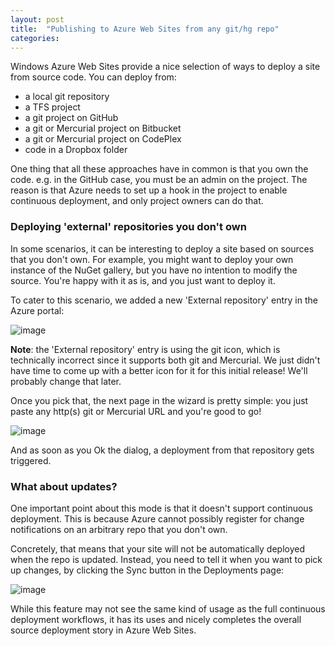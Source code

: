 ```yaml
---
layout: post
title:  "Publishing to Azure Web Sites from any git/hg repo"
categories: 
---
```



Windows Azure Web Sites provide a nice selection of ways to deploy a site from source code. You can deploy from:

- a local git repository
- a TFS project
- a git project on GitHub
- a git or Mercurial project on Bitbucket
- a git or Mercurial project on CodePlex
- code in a Dropbox folder


One thing that all these approaches have in common is that you own the code. e.g. in the GitHub case, you must be an admin on the project. The reason is that Azure needs to set up a hook in the project to enable continuous deployment, and only project owners can do that.



### Deploying 'external' repositories you don't own

In some scenarios, it can be interesting to deploy a site based on sources that you don't own. For example, you might want to deploy your own instance of the NuGet gallery, but you have no intention to modify the source. You're happy with it as is, and you just want to deploy it.

To cater to this scenario, we added a new 'External repository' entry in the Azure portal:

![image](http://lh6.ggpht.com/-dGs0OZM0cQI/UXywfwpKscI/AAAAAAAAD2Q/KVgW9FptfPg/image_thumb%25255B2%25255D.png?imgmax=800)

**Note**: the 'External repository' entry is using the git icon, which is technically incorrect since it supports both git and Mercurial. We just didn't have time to come up with a better icon for it for this initial release! We'll probably change that later.

Once you pick that, the next page in the wizard is pretty simple: you just paste any http(s) git or Mercurial URL and you're good to go!

![image](http://lh4.ggpht.com/-G8ml__1f2KQ/UXywgqZZj8I/AAAAAAAAD2g/JNAFpX17lVM/image_thumb%25255B5%25255D.png?imgmax=800)

And as soon as you Ok the dialog, a deployment from that repository gets triggered.



### What about updates?

One important point about this mode is that it doesn't support continuous deployment. This is because Azure cannot possibly register for change notifications on an arbitrary repo that you don't own.

Concretely, that means that your site will not be automatically deployed when the repo is updated. Instead, you need to tell it when you want to pick up changes, by clicking the Sync button in the Deployments page:

![image](http://lh4.ggpht.com/-b7HwYPZQtcs/UXywhZwen3I/AAAAAAAAD2s/wlzQbwI6EKc/image_thumb%25255B8%25255D.png?imgmax=800)

While this feature may not see the same kind of usage as the full continuous deployment workflows, it has its uses and nicely completes the overall source deployment story in Azure Web Sites.

